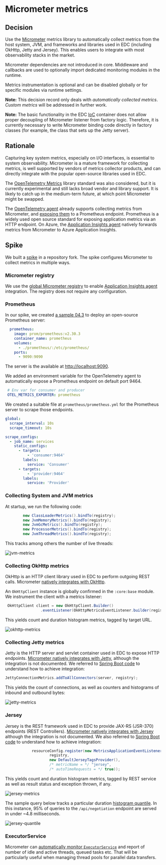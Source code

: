 # Micrometer metrics

## Decision

Use the [Micrometer](https://micrometer.io/) metrics library to automatically collect metrics from the host system, JVM, and frameworks and libraries used in EDC (including OkHttp, Jetty and Jersey). This enables users to integrate with most observability stacks in the market.

Micrometer dependencies are not introduced in core. Middleware and callbacks are used to optionally import dedicated monitoring modules in the runtime.

Metrics instrumentation is optional and can be disabled globally or for specific modules via runtime settings.

**Note:** This decision record only deals with *automatically collected metrics*. *Custom metrics* will be addressed in further work.

**Note:** The basic functionality in the EDC [IoC](https://en.wikipedia.org/wiki/Inversion_of_control) container does not allow proper decoupling of Micrometer listener from factory logic. Therefore, it is currently necessary to write Micrometer binding code directly in factory classes (for example, the class that sets up the Jetty server).

## Rationale

Capturing key system metrics, especially on I/O interfaces, is essential to system observability. Micrometer is a mature framework for collecting metrics, is well supported by vendors of metrics collector products, and can directly integrate with the popular open-source libraries used in EDC.

The [OpenTelemetry Metrics](https://opentelemetry.io/docs/reference/specification/metrics/) library standard was also considered, but it is currently experimental and still lacks broad vendor and library support. It is likely to catch up in the medium-term future, at which point Micrometer might be swapped.

The [OpenTelemetry agent](https://github.com/open-telemetry/opentelemetry-java-instrumentation/blob/main/docs/supported-libraries.md#libraries--frameworks) already supports collecting metrics from Micrometer, and [exposing them](https://github.com/open-telemetry/opentelemetry-java/blob/main/sdk-extensions/autoconfigure/README.md) to a Prometheus endpoint. Prometheus is a widely used open source standard for exposing application metrics via an HTTP endpoint. On Azure, the [Application Insights agent](https://docs.microsoft.com/azure/azure-monitor/app/java-in-process-agent) natively forwards metrics from Micrometer to Azure Application Insights.

## Spike

We built a [spike](https://github.com/eclipse-edc/Connector/compare/main...agera-edc:spike/419/7-micrometer-metrics?expand=1) in a repository fork. The spike configures Micrometer to collect metrics in multiple ways.

### Micrometer registry

We use the [global Micrometer registry](https://micrometer.io/docs/concepts#_global_registry) to enable [Application Insights agent](https://docs.microsoft.com/azure/azure-monitor/app/java-in-process-agent) integration. The registry does not require any configuration.

### Prometheus

In our spike, we created [a sample 04.3](https://github.com/agera-edc/DataSpaceConnector/tree/spike/419/7-micrometer-metrics/samples/04.3-open-telemetry) to deploy an open-source Prometheus server:

```yaml
  prometheus:
    image: prom/prometheus:v2.30.3
    container_name: prometheus
    volumes:
      - ./prometheus/:/etc/prometheus/
    ports:
      - 9090:9090
```

The server is the available at [http://localhost:9090](http://localhost:9090).

We added an environment variable for the OpenTelemetry agent to automatically expose a Prometheus endpoint on default port 9464.

```yaml
 # Env var for consumer and producer
 OTEL_METRICS_EXPORTER: prometheus
```

We created a suitable file at `prometheus/prometheus.yml` for the Prometheus server to scrape those endpoints.

```yaml
global:
  scrape_interval: 10s
  scrape_timeout: 10s

scrape_configs:
  - job_name: services
    static_configs:
      - targets:
          - 'consumer:9464'
        labels:
          service: 'Consumer'
      - targets:
          - 'provider:9464'
        labels:
          service: 'Provider'
```

### Collecting System and JVM metrics

At startup, we run the following code:

```java
        new ClassLoaderMetrics().bindTo(registry);
        new JvmMemoryMetrics().bindTo(registry);
        new JvmGcMetrics().bindTo(registry);
        new ProcessorMetrics().bindTo(registry);
        new JvmThreadMetrics().bindTo(registry);
```

This tracks among others the number of live threads:

![jvm-metrics](jvm-metrics.png)

### Collecting OkHttp metrics

OkHttp is an HTTP client library used in EDC to perform outgoing REST calls. Micrometer [natively integrates with OkHttp](https://micrometer.io/docs/ref/okhttpclient).

An `OkHttpClient` instance is globally confirmed in the `:core:base` module. We instrument the client with a metrics listener:

```java
 OkHttpClient client = new OkHttpClient.Builder()
                .eventListener(OkHttpMetricsEventListener.builder(registry, "okhttp.requests").build())
```

This yields count and duration histogram metrics, tagged by target URL.

![okhttp-metrics](okhttp-metrics.png)

### Collecting Jetty metrics

Jetty is the HTTP server and servlet container used in EDC to expose HTTP endpoints. [Micrometer natively integrates with Jetty](https://github.com/micrometer-metrics/micrometer/tree/main/micrometer-core/src/main/java/io/micrometer/core/instrument/binder/jetty), although the integration is not documented. We referred to [Spring Boot code](https://github.com/spring-projects/spring-boot/blob/ce6b12a02480f77ead612834123ba640509649c9/spring-boot-project/spring-boot-actuator/src/main/java/org/springframework/boot/actuate/metrics/web/jetty/JettyConnectionMetricsBinder.java#L49) to understand how to achieve integration:

```java
JettyConnectionMetrics.addToAllConnectors(server, registry);
```

This yields the count of connections, as well as counters and histograms of inbound and outbound bytes:

![jetty-metrics](jetty-metrics.png)

### Jersey

Jersey is the REST framework used in EDC to provide JAX-RS (JSR-370) endpoints (REST Controllers). [Micrometer natively integrates with Jersey](https://github.com/micrometer-metrics/micrometer/tree/main/micrometer-core/src/main/java/io/micrometer/core/instrument/binder/jersey/server) although the integration is not documented. We also referred to [Spring Boot code](https://github.com/spring-projects/spring-boot/blob/d336a96b7f204a398b8237560c5dfa7095c53460/spring-boot-project/spring-boot-actuator-autoconfigure/src/main/java/org/springframework/boot/actuate/autoconfigure/metrics/jersey/JerseyServerMetricsAutoConfiguration.java#L81) to understand how to achieve integration:

```java
            resourceConfig.register(new MetricsApplicationEventListener(
                    registry,
                    new DefaultJerseyTagsProvider(),
                    /* metricName = */ "jersey",
                    /* autoTimeRequests = */ true));
```

This yields count and duration histogram metrics, tagged by REST service as well as result status and exception thrown, if any.

![jersey-metrics](jersey-metrics.png)

The sample query below tracks a particular duration [histogram quantile](https://prometheus.io/docs/practices/histograms/#quantiles). In this instance, 95% of queries to the `/api/negotiation` endpoint are served in under ~4.8 milliseconds.

![jersey-quantile](jersey-quantile.png)

### ExecutorService

Micrometer can [automatically monitor `ExecutorService`](https://github.com/micrometer-metrics/micrometer/blob/708c62def62c477700a22e15145be689af95fbdb/micrometer-core/src/main/java/io/micrometer/core/instrument/binder/jvm/ExecutorServiceMetrics.java) and report of number of idle and active threads,  queued tasks etc. That will be particularly useful when managing thread pools for parallel data transfers.
